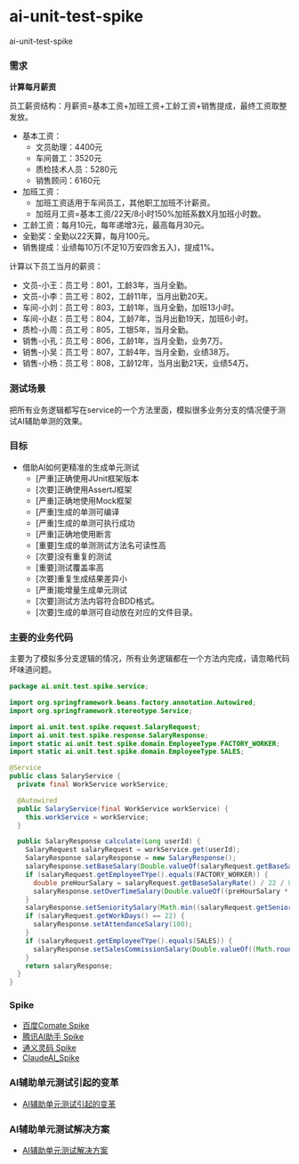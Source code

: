 # ai-unit-test-spike
ai-unit-test-spike

### 需求

**计算每月薪资**

员工薪资结构：月薪资=基本工资+加班工资+工龄工资+销售提成，最终工资取整发放。

* 基本工资：
  * 文员助理：4400元
  * 车间普工：3520元
  * 质检技术人员：5280元
  * 销售顾问：6160元
* 加班工资：
  * 加班工资适用于车间员工，其他职工加班不计薪资。
  * 加班月工资=基本工资/22天/8小时150%加班系数X月加班小时数。
* 工龄工资：每月10元，每年递增3元，最高每月30元。
* 全勤奖：全勤以22天算，每月100元。
* 销售提成：业绩每10万(不足10万安四舍五入)，提成1%。

计算以下员工当月的薪资：

* 文员-小王：员工号：801，工龄3年，当月全勤。
* 文员-小李：员工号：802，工龄11年，当月出勤20天。
* 车间-小刘：员工号：803，工龄1年，当月全勤，加班13小时。
* 车间-小赵：员工号：804，工龄7年，当月出勤19天，加班6小时。
* 质检-小周：员工号：805，工银5年，当月全勤。
* 销售-小孔：员工号：806，工龄1年，当月全勤，业务7万。
* 销售-小吴：员工号：807，工龄4年，当月全勤，业绩38万。
* 销售-小杨：员工号：808，工龄12年，当月出勤21天，业绩54万。

### 测试场景

把所有业务逻辑都写在service的一个方法里面，模拟很多业务分支的情况便于测试AI辅助单测的效果。

### 目标

* 借助AI如何更精准的生成单元测试
  * [严重]正确使用JUnit框架版本
  * [次要]正确使用AssertJ框架
  * [严重]正确地使用Mock框架
  * [严重]生成的单测可编译
  * [严重]生成的单测可执行成功
  * [严重]正确地使用断言
  * [重要]生成的单测测试方法名可读性高
  * [次要]没有重复的测试
  * [重要]测试覆盖率高
  * [次要]重复生成结果差异小
  * [严重]能增量生成单元测试
  * [次要]测试方法内容符合BDD格式。
  * [次要]生成的单测可自动放在对应的文件目录。

### 主要的业务代码

主要为了模拟多分支逻辑的情况，所有业务逻辑都在一个方法内完成，请忽略代码坏味道问题。

```java
package ai.unit.test.spike.service;

import org.springframework.beans.factory.annotation.Autowired;
import org.springframework.stereotype.Service;

import ai.unit.test.spike.request.SalaryRequest;
import ai.unit.test.spike.response.SalaryResponse;
import static ai.unit.test.spike.domain.EmployeeType.FACTORY_WORKER;
import static ai.unit.test.spike.domain.EmployeeType.SALES;

@Service
public class SalaryService {
  private final WorkService workService;

  @Autowired
  public SalaryService(final WorkService workService) {
    this.workService = workService;
  }

  public SalaryResponse calculate(Long userId) {
    SalaryRequest salaryRequest = workService.get(userId);
    SalaryResponse salaryResponse = new SalaryResponse();
    salaryResponse.setBaseSalary(Double.valueOf(salaryRequest.getBaseSalaryRate() / 22 * salaryRequest.getWorkDays()).intValue());
    if (salaryRequest.getEmployeeTYpe().equals(FACTORY_WORKER)) {
      double preHourSalary = salaryRequest.getBaseSalaryRate() / 22 / 8 * 1.5;
      salaryResponse.setOverTimeSalary(Double.valueOf((preHourSalary * salaryRequest.getOverTimeHours())).intValue());
    }
    salaryResponse.setSenioritySalary(Math.min((salaryRequest.getSeniority() - 1) * 3 + 10, 30));
    if (salaryRequest.getWorkDays() == 22) {
      salaryResponse.setAttendanceSalary(100);
    }
    if (salaryRequest.getEmployeeTYpe().equals(SALES)) {
      salaryResponse.setSalesCommissionSalary(Double.valueOf((Math.round(salaryRequest.getSalesRevenue() / 10) * 1000)).intValue());
    }
    return salaryResponse;
  }
}
```

### Spike

* [百度Comate Spike](docs/spike/baidu-comate.md)
* [腾讯AI助手 Spike](docs/spike/tencent-ai.md)
* [通义灵码 Spike](docs/spike/tongyi-lingma.md)
* [ClaudeAI_Spike](docs/spike/claude-ai.md)

### AI辅助单元测试引起的变革

* [AI辅助单元测试引起的变革](./docs/ai-unit-test-evolution.md)

### AI辅助单元测试解决方案

* [AI辅助单元测试解决方案](docs/solution/README.md)
